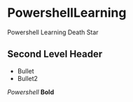 # PowershellLearning
Powershell Learning Death Star
## Second Level Header
* Bullet
* Bullet2

_Powershell_
**Bold**
